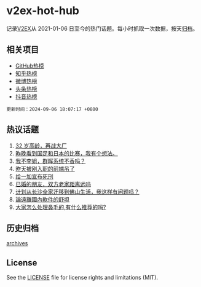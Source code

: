 # v2ex-hot-hub

 记录[V2EX](https://www.v2ex.com/)从 2021-01-06 日至今的热门话题。每小时抓取一次数据，按天[归档](archives)。
 
 ## 相关项目

- [GitHub热榜](https://github.com/it985/github-hot-hub)
- [知乎热榜](https://github.com/it985/zhihu-hot-hub)
- [微博热榜](https://github.com/it985/weibo-hot-hub)
- [头条热榜](https://github.com/it985/toutiao-hot-hub)
- [抖音热榜](https://github.com/it985/douyin-hot-hub)


 `更新时间：2024-09-06 18:07:17 +0800`

## 热议话题

1. [32 岁高龄，再战大厂](https://www.v2ex.com/t/1070623)
1. [昨晚看到国足和日本的比赛，我有个想法。](https://www.v2ex.com/t/1070613)
1. [我不李姐，群晖系统不香吗？](https://www.v2ex.com/t/1070616)
1. [昨天被刚入职的前端吊了](https://www.v2ex.com/t/1070614)
1. [给一加宣布死刑](https://www.v2ex.com/t/1070548)
1. [已婚的朋友，双方老家距离远吗](https://www.v2ex.com/t/1070590)
1. [计划从长沙全家迁移到佛山生活，我这样有问题吗？](https://www.v2ex.com/t/1070716)
1. [論遠離國內軟件的舒坦](https://www.v2ex.com/t/1070599)
1. [大家怎么处理鼻毛的,有什么推荐的吗?](https://www.v2ex.com/t/1070608)

## 历史归档

[archives](archives)

## License

See the [LICENSE](LICENSE) file for license rights and limitations (MIT).
